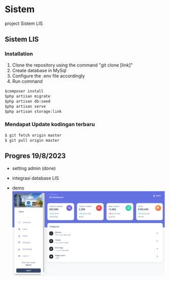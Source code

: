 # Sistem
project Sistem LIS

## Sistem LIS


### Installation
1. Clone the repository using the command "git clone [link]"
2. Create database in MySql
3. Configure the .env file accordingly
4. Run command 

```
$composer install
$php artisan migrate
$php artisan db:seed
$php artisan serve
$php artisan storage:link
```
### Mendapat Update kodingan terbaru
```
$ git fetch origin master
$ git pull origin master
```

## Progres 19/8/2023
* setting admin (done)
* integrasi database LIS 


* demo
![demo](public/demo.png)
